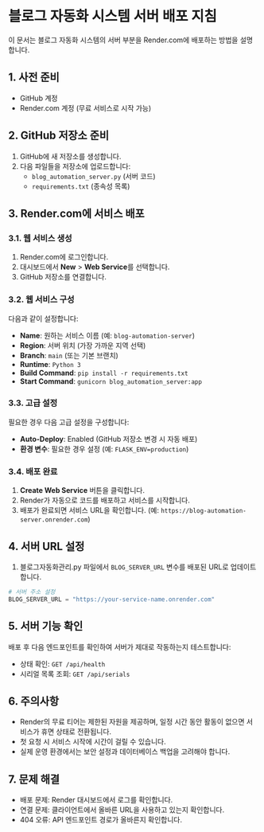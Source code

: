 # 블로그 자동화 시스템 서버 배포 지침

이 문서는 블로그 자동화 시스템의 서버 부분을 Render.com에 배포하는 방법을 설명합니다.

## 1. 사전 준비

- GitHub 계정
- Render.com 계정 (무료 서비스로 시작 가능)

## 2. GitHub 저장소 준비

1. GitHub에 새 저장소를 생성합니다.
2. 다음 파일들을 저장소에 업로드합니다:
   - `blog_automation_server.py` (서버 코드)
   - `requirements.txt` (종속성 목록)

## 3. Render.com에 서비스 배포

### 3.1. 웹 서비스 생성

1. Render.com에 로그인합니다.
2. 대시보드에서 **New** > **Web Service**를 선택합니다.
3. GitHub 저장소를 연결합니다.

### 3.2. 웹 서비스 구성

다음과 같이 설정합니다:

- **Name**: 원하는 서비스 이름 (예: `blog-automation-server`)
- **Region**: 서버 위치 (가장 가까운 지역 선택)
- **Branch**: `main` (또는 기본 브랜치)
- **Runtime**: `Python 3`
- **Build Command**: `pip install -r requirements.txt`
- **Start Command**: `gunicorn blog_automation_server:app`

### 3.3. 고급 설정

필요한 경우 다음 고급 설정을 구성합니다:

- **Auto-Deploy**: Enabled (GitHub 저장소 변경 시 자동 배포)
- **환경 변수**: 필요한 경우 설정 (예: `FLASK_ENV=production`)

### 3.4. 배포 완료

1. **Create Web Service** 버튼을 클릭합니다.
2. Render가 자동으로 코드를 배포하고 서비스를 시작합니다.
3. 배포가 완료되면 서비스 URL을 확인합니다. (예: `https://blog-automation-server.onrender.com`)

## 4. 서버 URL 설정

1. 블로그자동화관리.py 파일에서 `BLOG_SERVER_URL` 변수를 배포된 URL로 업데이트합니다.
```python
# 서버 주소 설정
BLOG_SERVER_URL = "https://your-service-name.onrender.com"
```

## 5. 서버 기능 확인

배포 후 다음 엔드포인트를 확인하여 서버가 제대로 작동하는지 테스트합니다:

- 상태 확인: `GET /api/health`
- 시리얼 목록 조회: `GET /api/serials`

## 6. 주의사항

- Render의 무료 티어는 제한된 자원을 제공하며, 일정 시간 동안 활동이 없으면 서비스가 휴면 상태로 전환됩니다.
- 첫 요청 시 서비스 시작에 시간이 걸릴 수 있습니다.
- 실제 운영 환경에서는 보안 설정과 데이터베이스 백업을 고려해야 합니다.

## 7. 문제 해결

- 배포 문제: Render 대시보드에서 로그를 확인합니다.
- 연결 문제: 클라이언트에서 올바른 URL을 사용하고 있는지 확인합니다.
- 404 오류: API 엔드포인트 경로가 올바른지 확인합니다. 